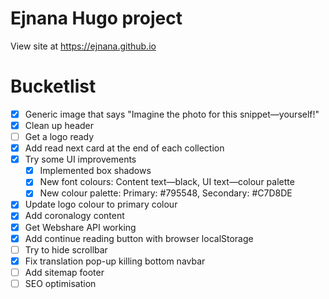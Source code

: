 # Ejnana Hugo project

View site at https://ejnana.github.io

# Bucketlist
- [x] Generic image that says "Imagine the photo for this snippet—yourself!"
- [x] Clean up header
- [ ] Get a logo ready
- [x] Add read next card at the end of each collection
- [x] Try some UI improvements
    - [x] Implemented box shadows
    - [x] New font colours: Content text—black, UI text—colour palette
    - [x] New colour palette: Primary: #795548, Secondary: #C7D8DE
- [x] Update logo colour to primary colour
- [x] Add coronalogy content
- [x] Get Webshare API working
- [x] Add continue reading button with browser localStorage
- [ ] Try to hide scrollbar
- [x] Fix translation pop-up killing bottom navbar
- [ ] Add sitemap footer
- [ ] SEO optimisation
